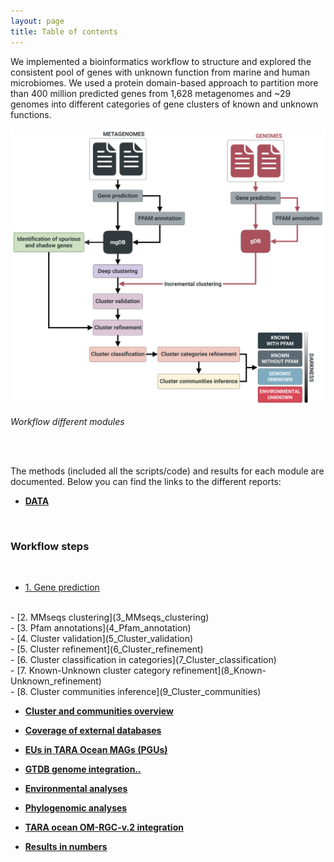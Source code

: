 ```yaml
---
layout: page
title: Table of contents
---
```



We implemented a bioinformatics workflow to structure and explored the consistent pool of genes with unknown function from marine and human microbiomes. We used a protein domain-based approach to partition more than 400 million predicted genes from 1,628 metagenomes and ~29 genomes into different categories of gene clusters of known and unknown functions.

<img alt="workflow.png" src="img/workflow.png" width="900" height="" >

<a name="wrkfl"></a>_Workflow different modules_

<br>
<br>

The methods (included all the scripts/code) and results for each module are documented. Below you can find the links to the different reports:

-   [**DATA**](1_Data)
<br>

<h3 class="section-heading  text-primary">Workflow steps</h3>

<br>

-   [1. Gene prediction](2_Gene_prediction)
<br>
-   [2. MMseqs clustering](3_MMseqs_clustering)
<br>
-   [3. Pfam annotations](4_Pfam_annotation)
<br>
-   [4. Cluster validation](5_Cluster_validation)
<br>
-   [5. Cluster refinement](6_Cluster_refinement)
<br>
-   [6. Cluster classification in categories](7_Cluster_classification)
<br>
-   [7. Known-Unknown cluster category refinement](8_Known-Unknown_refinement)
<br>
-   [8. Cluster communities inference](9_Cluster_communities)

<br>

-   [**Cluster and communities overview**](8.1_Cluster_categories_overview)

-   [**Coverage of external databases**](10_Coverage_external_DBs)

-   [**EUs in TARA Ocean MAGs (PGUs)**](11_EUs_in_TARA_MAGs)

-   [**GTDB genome integration..**](12_GTDB_genome_integration)

-   [**Environmental analyses**](13_Environmental_analyses)

-   [**Phylogenomic analyses**](14_Phylogenomic_analyses)

-   [**TARA ocean OM-RGC-v.2 integration**](15_TARA_Ocean_OM-RGC-v2)

-   [**Results in numbers**](16_Cluster_DB_numbers)


<!---
 -   [**Workflow (usage)**](Workflow)
-->
